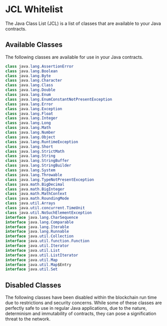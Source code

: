 # JCL Whitelist

The Java Class List (JCL) is a list of classes that are available to your Java contracts.

## Available Classes

The following classes are available for use in your Java contracts.

```java
class java.lang.AssertionError
class java.lang.Boolean
class java.lang.Byte
class java.lang.Character
class java.lang.Class
class java.lang.Double
class java.lang.Enum
class java.lang.EnumConstantNotPresentException
class java.lang.Error
class java.lang.Exception
class java.lang.Float
class java.lang.Integer
class java.lang.Long
class java.lang.Math
class java.lang.Number
class java.lang.Object
class java.lang.RuntimeException
class java.lang.Short
class java.lang.StrictMath
class java.lang.String
class java.lang.StringBuffer
class java.lang.StringBuilder
class java.lang.System
class java.lang.Throwable
class java.lang.TypeNotPresentException
class java.math.BigDecimal
class java.math.BigInteger
class java.math.MathContext
class java.math.RoundingMode
class java.util.Arrays
class java.util.concurrent.TimeUnit
class java.util.NoSuchElementException
interface java.lang.CharSequence
interface java.lang.Comparable
interface java.lang.Iterable
interface java.lang.Runnable
interface java.util.Collection
interface java.util.function.Function
interface java.util.Iterator
interface java.util.List
interface java.util.ListIterator
interface java.util.Map
interface java.util.Map$Entry
interface java.util.Set
```

## Disabled Classes

The following classes have been disabled within the blockchain run time due to restrictions and security concerns. While some of these classes are perfectly safe to use in regular Java applications, due to the nature, determinism and immutability of contracts, they can pose a signification threat to the network.
